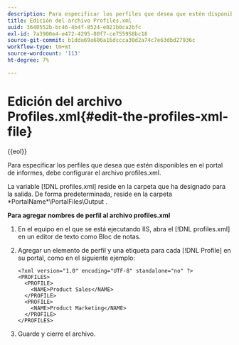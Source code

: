 ```yaml
---
description: Para especificar los perfiles que desea que estén disponibles en el portal de informes, debe configurar el archivo profiles.xml.
title: Edición del archivo Profiles.xml
uuid: 3640552b-bc46-4b4f-8524-e021b0ca2bfc
exl-id: 7a3900e4-e472-4295-80f7-ce755958bc18
source-git-commit: b1dda69a606a16dccca30d2a74c7e63dbd27936c
workflow-type: tm+mt
source-wordcount: '113'
ht-degree: 7%

---
```


# Edición del archivo Profiles.xml{#edit-the-profiles-xml-file}

{{eol}}

Para especificar los perfiles que desea que estén disponibles en el portal de informes, debe configurar el archivo profiles.xml.

La variable [!DNL profiles.xml] reside en la carpeta que ha designado para la salida. De forma predeterminada, reside en la carpeta \*PortalName*\PortalFiles\Output .

**Para agregar nombres de perfil al archivo profiles.xml**

1. En el equipo en el que se está ejecutando IIS, abra el [!DNL profiles.xml] en un editor de texto como Bloc de notas.
1. Agregar un elemento de perfil y una etiqueta para cada [!DNL Profile] en su portal, como en el siguiente ejemplo:

   ```
   <?xml version="1.0" encoding="UTF-8" standalone="no" ?>
   <PROFILES>
     <PROFILE>
       <NAME>Product Sales</NAME>
     </PROFILE>
     <PROFILE>
       <NAME>Product Marketing</NAME>
     </PROFILE>
   </PROFILES>
   ```

1. Guarde y cierre el archivo.

